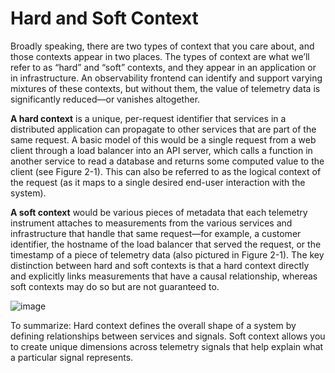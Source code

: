 # Hard and Soft Context
Broadly speaking, there are two types of context that you care about, and those contexts appear in two places. 
The types of context are what we’ll refer to as “hard” and “soft” contexts, 
and they appear in an application or in infrastructure. 
An observability frontend can identify and support varying mixtures of these contexts, 
but without them, the value of telemetry data is significantly reduced—or vanishes altogether.

**A hard context** is a unique, per-request identifier that services in a distributed application can propagate to other services that are part of the same request. A basic model of this would be a single request from a web client through a load balancer into an API server, which calls a function in another service to read a database and returns some computed value to the client (see Figure 2-1). This can also be referred to as the logical context of the request (as it maps to a single desired end-user interaction with the system).

**A soft context** would be various pieces of metadata that each telemetry instrument attaches to measurements from the various services and infrastructure that handle that same request—for example, a customer identifier, the hostname of the load balancer that served the request, or the timestamp of a piece of telemetry data (also pictured in Figure 2-1). The key distinction between hard and soft contexts is that a hard context directly and explicitly links measurements that have a causal relationship, whereas soft contexts may do so but are not guaranteed to.

![image](https://github.com/user-attachments/assets/fb5ce495-a899-43d7-b6e5-8e4112f8f058)

To summarize: Hard context defines the overall shape of a system by defining relationships between services and signals. Soft context allows you to create unique dimensions across telemetry signals that help explain what a particular signal represents.
